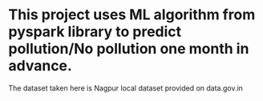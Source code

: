 # This project uses ML algorithm from pyspark library to predict pollution/No pollution  one month in advance.
The dataset taken here is Nagpur local dataset provided on data.gov.in

